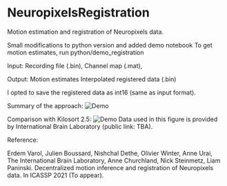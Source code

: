 # NeuropixelsRegistration
 Motion estimation and registration of Neuropixels data.
 
 Small modifications to python version and added demo notebook
 To get motion estimates, run python/demo_registration
 
 Input:
 Recording file (.bin),
 Channel map (.mat),
 
 Output:
 Motion estimates
 Interpolated registered data (.bin)


 I opted to save the registered data as int16 (same as input format).


Summary of the approach:
![Demo](https://github.com/evarol/NeuropixelsRegistration/blob/master/fig1.png)

Comparison with Kilosort 2.5:
![Demo](https://github.com/evarol/NeuropixelsRegistration/blob/master/raster_icassp-1.png)
Data used in this figure is provided by International Brain Laboratory (public link: TBA).

<!-- http://internationalbrainlab.org/data/2021-02-12_Varol -->


Reference:

Erdem Varol, Julien Boussard, Nishchal Dethe, Olivier Winter, Anne Urai, The International Brain Laboratory, Anne Churchland, Nick Steinmetz, Liam Paninski. Decentralized motion inference and registration of Neuropixels data. In ICASSP 2021 (To appear).